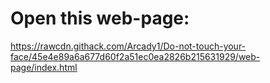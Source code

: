 # Open this web-page:
https://rawcdn.githack.com/Arcady1/Do-not-touch-your-face/45e4e89a6a677d60f2a51ec0ea2826b215631929/web-page/index.html
